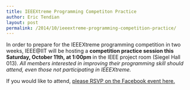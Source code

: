 ```yaml
---
title: IEEEXtreme Programming Competiton Practice
author: Eric Tendian
layout: post
permalink: /2014/10/ieeextreme-programming-competition-practice/
---
```


In order to prepare for the IEEEXtreme programming competition in two
weeks, IEEE@IIT will be hosting a **competition practice session this
Saturday, October 11th, at 1:00pm** in the IEEE project room (Siegel Hall
013). *All members interested in improving their programming skill should
attend, even those not participating in IEEEXtreme.*

If you would like to attend, [please RSVP on the Facebook event
here.](https://www.facebook.com/events/1442162459356120/)

